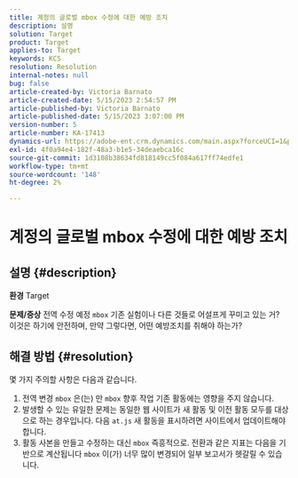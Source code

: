 ```yaml
---
title: 계정의 글로벌 mbox 수정에 대한 예방 조치
description: 설명
solution: Target
product: Target
applies-to: Target
keywords: KCS
resolution: Resolution
internal-notes: null
bug: false
article-created-by: Victoria Barnato
article-created-date: 5/15/2023 2:54:57 PM
article-published-by: Victoria Barnato
article-published-date: 5/15/2023 3:07:00 PM
version-number: 5
article-number: KA-17413
dynamics-url: https://adobe-ent.crm.dynamics.com/main.aspx?forceUCI=1&pagetype=entityrecord&etn=knowledgearticle&id=c2d60e72-30f3-ed11-8848-6045bd006ce9
exl-id: 4f0a94e4-182f-48a3-b1e5-34deaebca16c
source-git-commit: 1d3108b38634fd818149cc5f084a617ff74edfe1
workflow-type: tm+mt
source-wordcount: '148'
ht-degree: 2%

---
```


# 계정의 글로벌 mbox 수정에 대한 예방 조치

## 설명 {#description}

<b>환경</b>
Target


<b>문제/증상</b>
전역 수정 예정 `mbox` 기존 실험이나 다른 것들로 어설프게 꾸미고 있는 거? 이것은 하기에 안전하며, 만약 그렇다면, 어떤 예방조치를 취해야 하는가?


## 해결 방법 {#resolution}


몇 가지 주의할 사항은 다음과 같습니다.

1. 전역 변경 `mbox` 은(는) 만 `mbox` 향후 작업 기존 활동에는 영향을 주지 않습니다.
2. 발생할 수 있는 유일한 문제는 동일한 웹 사이트가 새 활동 및 이전 활동 모두를 대상으로 하는 경우입니다. 다음 `at.js` 새 활동을 표시하려면 사이트에서 업데이트해야 합니다.
3. 활동 사본을 만들고 수정하는 대신 `mbox` 즉흥적으로. 전환과 같은 지표는 다음을 기반으로 계산됩니다 `mbox` 이(가) 너무 많이 변경되어 일부 보고서가 헷갈릴 수 있습니다.
